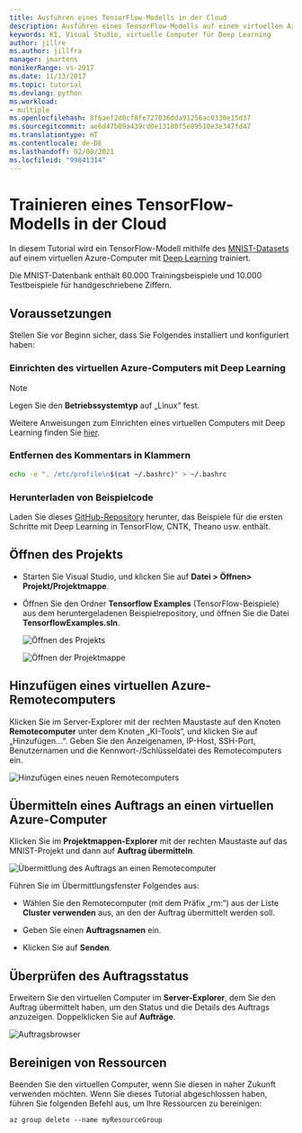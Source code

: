 ```yaml
---
title: Ausführen eines TensorFlow-Modells in der Cloud
description: Ausführen eines TensorFlow-Modells auf einem virtuellen Azure-Computer für Deep Learning
keywords: KI, Visual Studio, virtuelle Computer für Deep Learning
author: jillre
ms.author: jillfra
manager: jmartens
monikerRange: vs-2017
ms.date: 11/13/2017
ms.topic: tutorial
ms.devlang: python
ms.workload:
- multiple
ms.openlocfilehash: 8f6aef2d0cf8fe727036dda91256ac0330e15d37
ms.sourcegitcommit: ae6d47b09a439cd0e13180f5e89510e3e347fd47
ms.translationtype: HT
ms.contentlocale: de-DE
ms.lasthandoff: 02/08/2021
ms.locfileid: "99841314"
---
```

# <a name="train-a-tensorflow-model-in-the-cloud"></a>Trainieren eines TensorFlow-Modells in der Cloud

In diesem Tutorial wird ein TensorFlow-Modell mithilfe des [MNIST-Datasets](http://yann.lecun.com/exdb/mnist/) auf einem virtuellen Azure-Computer mit [Deep Learning](/azure/machine-learning/data-science-virtual-machine/deep-learning-dsvm-overview) trainiert.

Die MNIST-Datenbank enthält 60.000 Trainingsbeispiele und 10.000 Testbeispiele für handgeschriebene Ziffern.

## <a name="prerequisites"></a>Voraussetzungen
Stellen Sie vor Beginn sicher, dass Sie Folgendes installiert und konfiguriert haben:

### <a name="setup-azure-deep-learning-virtual-machine"></a>Einrichten des virtuellen Azure-Computers mit Deep Learning

> [!NOTE]
> Legen Sie den **Betriebssystemtyp** auf „Linux“ fest.

Weitere Anweisungen zum Einrichten eines virtuellen Computers mit Deep Learning finden Sie [hier](/azure/machine-learning/data-science-virtual-machine/provision-deep-learning-dsvm).

### <a name="remove-comment-in-parens"></a>Entfernen des Kommentars in Klammern

```bash
echo -e ". /etc/profile\n$(cat ~/.bashrc)" > ~/.bashrc
```

### <a name="download-sample-code"></a>Herunterladen von Beispielcode

Laden Sie dieses [GitHub-Repository](https://github.com/Microsoft/samples-for-ai) herunter, das Beispiele für die ersten Schritte mit Deep Learning in TensorFlow, CNTK, Theano usw. enthält.

## <a name="open-project"></a>Öffnen des Projekts

- Starten Sie Visual Studio, und klicken Sie auf **Datei > Öffnen> Projekt/Projektmappe**.

- Öffnen Sie den Ordner **Tensorflow Examples** (TensorFlow-Beispiele) aus dem heruntergeladenen Beispielrepository, und öffnen Sie die Datei **TensorflowExamples.sln**.

   ![Öffnen des Projekts](media/tensorflow-local/open-project.png)

   ![Öffnen der Projektmappe](media/tensorflow-local/open-solution.png)

## <a name="add-azure-remote-vm"></a>Hinzufügen eines virtuellen Azure-Remotecomputers

Klicken Sie im Server-Explorer mit der rechten Maustaste auf den Knoten **Remotecomputer** unter dem Knoten „KI-Tools“, und klicken Sie auf „Hinzufügen...“. Geben Sie den Anzeigenamen, IP-Host, SSH-Port, Benutzernamen und die Kennwort-/Schlüsseldatei des Remotecomputers ein.

![Hinzufügen eines neuen Remotecomputers](media/tensorflow-vm/add-remote-vm.png)

## <a name="submit-job-to-azure-vm"></a>Übermitteln eines Auftrags an einen virtuellen Azure-Computer
Klicken Sie im **Projektmappen-Explorer** mit der rechten Maustaste auf das MNIST-Projekt und dann auf **Auftrag übermitteln**.

![Übermittlung des Auftrags an einen Remotecomputer](media/tensorflow-vm/job-submission.png)

Führen Sie im Übermittlungsfenster Folgendes aus:

- Wählen Sie den Remotecomputer (mit dem Präfix „rm:“) aus der Liste **Cluster verwenden** aus, an den der Auftrag übermittelt werden soll.

- Geben Sie einen **Auftragsnamen** ein.

- Klicken Sie auf **Senden**.

## <a name="check-status-of-job"></a>Überprüfen des Auftragsstatus
Erweitern Sie den virtuellen Computer im **Server-Explorer**, dem Sie den Auftrag übermittelt haben, um den Status und die Details des Auftrags anzuzeigen. Doppelklicken Sie auf **Aufträge**.

![Auftragsbrowser](media/tensorflow-vm/job-browser.png)

## <a name="clean-up-resources"></a>Bereinigen von Ressourcen

Beenden Sie den virtuellen Computer, wenn Sie diesen in naher Zukunft verwenden möchten. Wenn Sie dieses Tutorial abgeschlossen haben, führen Sie folgenden Befehl aus, um Ihre Ressourcen zu bereinigen:

```azurecli-interactive
az group delete --name myResourceGroup
```
